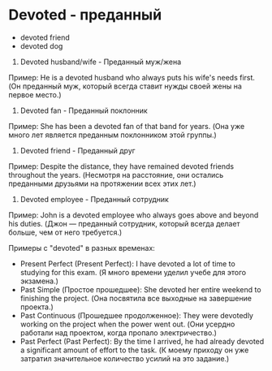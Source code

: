 # Devoted - преданный

- devoted friend
- devoted dog

1. Devoted husband/wife - Преданный муж/жена

Пример: He is a devoted husband who always puts his wife's needs first. (Он преданный муж, который всегда ставит нужды своей жены на первое место.)

1. Devoted fan - Преданный поклонник

Пример: She has been a devoted fan of that band for years. (Она уже много лет является преданным поклонником этой группы.)

1. Devoted friend - Преданный друг

Пример: Despite the distance, they have remained devoted friends throughout the years. (Несмотря на расстояние, они остались преданными друзьями на протяжении всех этих лет.)

1. Devoted employee - Преданный сотрудник

Пример: John is a devoted employee who always goes above and beyond his duties. (Джон — преданный сотрудник, который всегда делает больше, чем от него требуется.)

Примеры с "devoted" в разных временах:

- Present Perfect (Present Perfect): I have devoted a lot of time to studying for this exam. (Я много времени уделил учебе для этого экзамена.)
- Past Simple (Простое прошедшее): She devoted her entire weekend to finishing the project. (Она посвятила все выходные на завершение проекта.)
- Past Continuous (Прошедшее продолженное): They were devotedly working on the project when the power went out. (Они усердно работали над проектом, когда пропало электричество.)
- Past Perfect (Past Perfect): By the time I arrived, he had already devoted a significant amount of effort to the task. (К моему приходу он уже затратил значительное количество усилий на это задание.)
